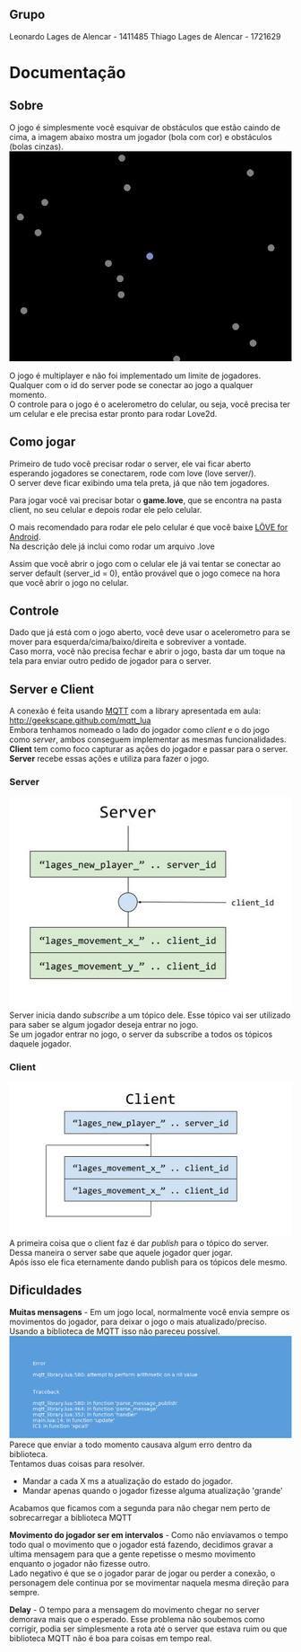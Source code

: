 ## Grupo
Leonardo Lages de Alencar - 1411485
Thiago Lages de Alencar - 1721629

# Documentação  

## Sobre  
O jogo é simplesmente você esquivar de obstáculos que estão caindo de cima, a imagem abaixo mostra um jogador (bola com cor) e obstáculos (bolas cinzas).  
![em jogo](img/in_game.png)  

O jogo é multiplayer e não foi implementado um limite de jogadores.  
Qualquer com o id do server pode se conectar ao jogo a qualquer momento.  
O controle para o jogo é o acelerometro do celular, ou seja, você precisa ter um celular e ele precisa estar pronto para rodar Love2d.  

## Como jogar  
Primeiro de tudo você precisar rodar o server, ele vai ficar aberto esperando jogadores se conectarem, rode com love (love server/).   
O server deve ficar exibindo uma tela preta, já que não tem jogadores.  

Para jogar você vai precisar botar o **game.love**, que se encontra na pasta client, no seu celular e depois rodar ele pelo celular.  

O mais recomendado para rodar ele pelo celular é que você baixe [LÖVE for Android](https://play.google.com/store/apps/details?id=org.love2d.android).  
Na descrição dele já inclui como rodar um arquivo .love  

Assim que você abrir o jogo com o celular ele já vai tentar se conectar ao server default (server_id = 0), então provável que o jogo comece na hora que você abrir o jogo no celular.  

## Controle
Dado que já está com o jogo aberto, você deve usar o acelerometro para se mover para esquerda/cima/baixo/direita e sobreviver a vontade.  
Caso morra, você não precisa fechar e abrir o jogo, basta dar um toque na tela para enviar outro pedido de jogador para o server.  

## Server e Client  
A conexão é feita usando [MQTT](https://en.wikipedia.org/wiki/MQTT) com a library apresentada em aula: http://geekscape.github.com/mqtt_lua  
Embora tenhamos nomeado o lado do jogador como *client* e o do jogo como *server*, ambos conseguem implementar as mesmas funcionalidades.  
**Client** tem como foco capturar as ações do jogador e passar para o server.  
**Server** recebe essas ações e utiliza para fazer o jogo.  

### Server  
![server](img/server.jpg)  
Server inicia dando *subscribe* a um tópico dele. Esse tópico vai ser utilizado para saber se algum jogador deseja entrar no jogo.  
Se um jogador entrar no jogo, o server da subscribe a todos os tópicos daquele jogador.  

### Client  
![client](img/client.jpg)  
A primeira coisa que o client faz é dar *publish* para o tópico do server. Dessa maneira o server sabe que aquele jogador quer jogar.  
Após isso ele fica eternamente dando publish para os tópicos dele mesmo.  

## Dificuldades  
**Muitas mensagens** - Em um jogo local, normalmente você envia sempre os movimentos do jogador, para deixar o jogo o mais atualizado/preciso. Usando a biblioteca de MQTT isso não pareceu possível.  
![Error](img/error001.png)  
Parece que enviar a todo momento causava algum erro dentro da biblioteca.  
Tentamos duas coisas para resolver.  
 * Mandar a cada X ms a atualização do estado do jogador.  
 * Mandar apenas quando o jogador fizesse alguma atualização 'grande'  

Acabamos que ficamos com a segunda para não chegar nem perto de sobrecarregar a biblioteca MQTT

**Movimento do jogador ser em intervalos** - Como não enviavamos o tempo todo qual o movimento que o jogador está fazendo, decidimos gravar a ultima mensagem para que a gente repetisse o mesmo movimento enquanto o jogador não fizesse outro.  
Lado negativo é que se o jogador parar de jogar ou perder a conexão, o personagem dele continua por se movimentar naquela mesma direção para sempre.  

**Delay** - O tempo para a mensagem do movimento chegar no server demorava mais que o esperado. Esse problema não soubemos como corrigir, podia ser simplesmente a rota até o server que estava ruim ou que biblioteca MQTT não é boa para coisas em tempo real.  
